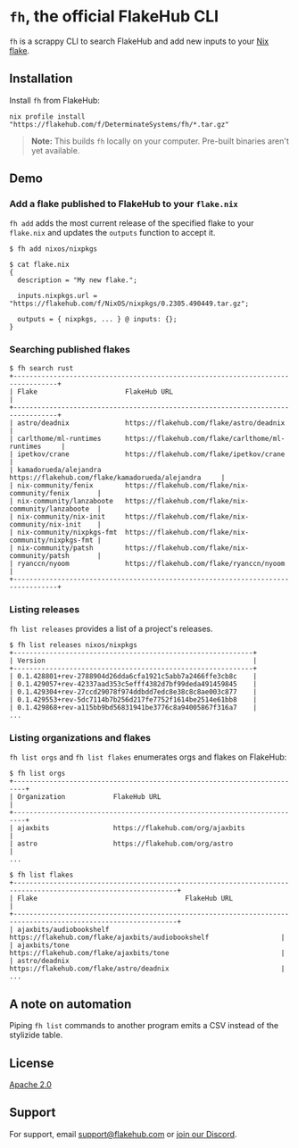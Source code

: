 
# `fh`, the official FlakeHub CLI

`fh` is a scrappy CLI to search FlakeHub and add new inputs to your [Nix flake](https://zero-to-nix.com/concepts/flakes).

## Installation

Install `fh` from FlakeHub:

```console
nix profile install "https://flakehub.com/f/DeterminateSystems/fh/*.tar.gz"
```

> **Note:** This builds `fh` locally on your computer.
> Pre-built binaries aren't yet available.

## Demo

### Add a flake published to FlakeHub to your `flake.nix`

`fh add` adds the most current release of the specified flake to your `flake.nix` and updates the `outputs` function to accept it.

```console
$ fh add nixos/nixpkgs

$ cat flake.nix
{
  description = "My new flake.";

  inputs.nixpkgs.url = "https://flakehub.com/f/NixOS/nixpkgs/0.2305.490449.tar.gz";

  outputs = { nixpkgs, ... } @ inputs: {};
}
```

### Searching published flakes
```console
$ fh search rust
+---------------------------------------------------------------------------------+
| Flake                      FlakeHub URL                                         |
+---------------------------------------------------------------------------------+
| astro/deadnix              https://flakehub.com/flake/astro/deadnix             |
| carlthome/ml-runtimes      https://flakehub.com/flake/carlthome/ml-runtimes     |
| ipetkov/crane              https://flakehub.com/flake/ipetkov/crane             |
| kamadorueda/alejandra      https://flakehub.com/flake/kamadorueda/alejandra     |
| nix-community/fenix        https://flakehub.com/flake/nix-community/fenix       |
| nix-community/lanzaboote   https://flakehub.com/flake/nix-community/lanzaboote  |
| nix-community/nix-init     https://flakehub.com/flake/nix-community/nix-init    |
| nix-community/nixpkgs-fmt  https://flakehub.com/flake/nix-community/nixpkgs-fmt |
| nix-community/patsh        https://flakehub.com/flake/nix-community/patsh       |
| ryanccn/nyoom              https://flakehub.com/flake/ryanccn/nyoom             |
+---------------------------------------------------------------------------------+
```

### Listing releases

`fh list releases` provides a list of a project's releases.

```console
$ fh list releases nixos/nixpkgs
+------------------------------------------------------------+
| Version                                                    |
+------------------------------------------------------------+
| 0.1.428801+rev-2788904d26dda6cfa1921c5abb7a2466ffe3cb8c    |
| 0.1.429057+rev-42337aad353c5efff4382d7bf99deda491459845    |
| 0.1.429304+rev-27ccd29078f974ddbdd7edc8e38c8c8ae003c877    |
| 0.1.429553+rev-5dc7114b7b256d217fe7752f1614be2514e61bb8    |
| 0.1.429868+rev-a115bb9bd56831941be3776c8a94005867f316a7    |
...
```

### Listing organizations and flakes

`fh list orgs` and `fh list flakes` enumerates orgs and flakes on FlakeHub:

```console
$ fh list orgs
+-------------------------------------------------------------------------+
| Organization            FlakeHub URL                                    |
+-------------------------------------------------------------------------+
| ajaxbits                https://flakehub.com/org/ajaxbits               |
| astro                   https://flakehub.com/org/astro                  |
...
```

```console
$ fh list flakes
+---------------------------------------------------------------------------------------------------------------+
| Flake                                     FlakeHub URL                                                        |
+---------------------------------------------------------------------------------------------------------------+
| ajaxbits/audiobookshelf                   https://flakehub.com/flake/ajaxbits/audiobookshelf                  |
| ajaxbits/tone                             https://flakehub.com/flake/ajaxbits/tone                            |
| astro/deadnix                             https://flakehub.com/flake/astro/deadnix                            |
...
```

## A note on automation

Piping `fh list` commands to another program emits a CSV instead of the stylizide table.

## License

[Apache 2.0](https://choosealicense.com/licenses/apache-2.0/)


## Support

For support, email support@flakehub.com or [join our Discord](https://discord.gg/invite/a4EcQQ8STr).
